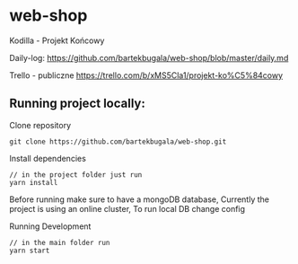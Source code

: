 # web-shop

Kodilla - Projekt Końcowy

Daily-log:
https://github.com/bartekbugala/web-shop/blob/master/daily.md

Trello - publiczne
https://trello.com/b/xMS5Cla1/projekt-ko%C5%84cowy

## Running project locally:

Clone repository

```
git clone https://github.com/bartekbugala/web-shop.git
```

Install dependencies

```
// in the project folder just run
yarn install
```

Before running make sure to have a mongoDB database,
Currently the project is using an online cluster,
To run local DB change config

Running Development

```
// in the main folder run
yarn start
```
